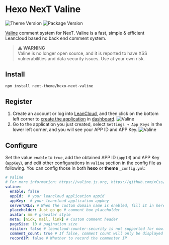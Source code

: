 # Hexo NexT Valine

![Theme Version](https://img.shields.io/badge/NexT-v8.2.0+-blue?style=flat-square)
![Package Version](https://img.shields.io/github/package-json/v/next-theme/hexo-next-valine?style=flat-square)

[Valine](https://github.com/xCss/Valine) comment system for NexT. Valine is a fast, simple & efficient Leancloud based no back end comment system.

> **⚠️ WARNING**  
> Valine is no longer open source, and it is reported to have XSS vulnerabilities and data security issues. Use at your own risk.

## Install

```bash
npm install next-theme/hexo-next-valine
```

## Register

1. Create an account or log into [LeanCloud](https://www.leancloud.cn/dashboard/login.html#/signin), and then click on the bottom left corner to [create the application](https://www.leancloud.cn/dashboard/applist.html#/newapp) in [dashboard](https://www.leancloud.cn/dashboard/applist.html#/apps).
    ![Valine](https://theme-next.js.org/images/valine-1.png)
2. Go to the application you just created, select `Settings → App Keys` in the lower left corner, and you will see your APP ID and APP Key.
    ![Valine](https://theme-next.js.org/images/valine-2.png)

## Configure

Set the value `enable` to `true`, add the obtained APP ID (`appId`) and APP Key (`appKey`), and edit other configurations in `valine` section in the config file as following. You can config those in both **hexo** or **theme** `_config.yml`:

```yml next/_config.yml
# Valine
# For more information: https://valine.js.org, https://github.com/xCss/Valine
valine:
  enable: false
  appId:  # your leancloud application appid
  appKey:  # your leancloud application appkey
  serverURLs: # When the custom domain name is enabled, fill it in here
  placeholder: Just go go # comment box placeholder
  avatar: mm # gravatar style
  meta: [nick, mail, link] # Custom comment header
  pageSize: 10 # pagination size
  visitor: false # leancloud-counter-security is not supported for now. When visitor is set to be true, appid and appkey are recommended to be the same as leancloud_visitors' for counter compatibility. Article reading statistic https://valine.js.org/visitor.html
  comment_count: true # If false, comment count will only be displayed in post page, not in home page
  recordIP: false # Whether to record the commenter IP
```
